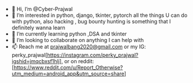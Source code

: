 - 👋 Hi, I’m @Cyber-Prajwal
- 👀 I’m interested in python, django, tkinter, pytorch all the things U can do with python, also hacking , bug bounty hunting is something that I definitely wanna learn
- 🌱 I’m currently learning python ,DSA and tkinter
- 💞️ I’m looking to collaborate on anything I can help with
- 📫 Reach me at prajwalbang2020@gmail.com or my IG: perky_prajwal[https://instagram.com/perky_prajwal?igshid=jmqcbxsf1hlj], or on reddit:[https://www.reddit.com/u/Report_Otherwise?utm_medium=android_app&utm_source=share]

<!---
Cyber-Prajwal/Cyber-Prajwal is a ✨ special ✨ repository because its `README.md` (this file) appears on your GitHub profile.
You can click the Preview link to take a look at your changes.
--->
